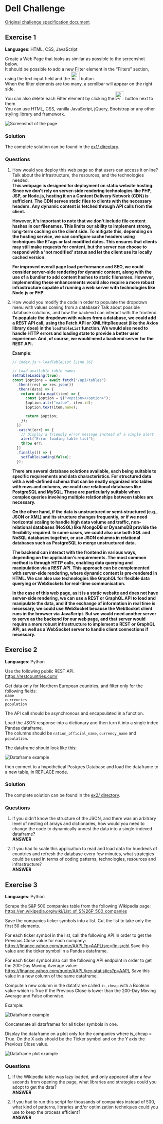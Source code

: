 # Dell Challenge

[Original challenge specification document](SE%20Challenge_24_08_2023.docx.pdf)

## Exercise 1

**Languages**: HTML, CSS, JavaScript

Create a Web Page that looks as similar as possible to the screenshot below.\
It should be possible to add a new Filter element in the “Filters” section, using the text input field and the <img src="docs/image2.png" alt="PLUS" height="28px" /> button.\
When the filter elements are too many, a scrollbar will appear on the right side.\
You can also delete each Filter element by clicking the <img src="docs/image4.png" alt="CLOSE" height="28px" /> button next to them.\
You can use HTML, CSS, vanilla JavaScript, jQuery, Bootstrap or any other styling library and framework.

<img src="docs/image3.png" alt="Screenshot of the page" width="auto" height="auto" />

### Solution

The complete solution can be found in the [ex1/ directory](ex1/).

### Questions

1. How would you deploy this web page so that users can access it online? Talk about the infrastructure, the resources, and the technologies needed.\
   **This webpage is designed for deployment on static website hosting. Since we don't rely on server-side rendering technologies like PHP, JSP, or Node.js, hosting it on a Content Delivery Network (CDN) is sufficient. The CDN serves static files to clients with the necessary headers. Any dynamic content is fetched through API calls from the client.**

   **However, it's important to note that we don't include file content hashes in our filenames. This limits our ability to implement strong, long-term caching on the client side. To mitigate this, depending on the hosting service, we can configure cache headers using techniques like ETags or last modified dates. This ensures that clients may still make requests for content, but the server can choose to respond with a 'not modified' status and let the client use its locally cached version.**

   **For improved overall page load performance and SEO, we could consider server-side rendering for dynamic content, along with the use of a bundler to add content hashes to static filenames. However, implementing these enhancements would also require a more robust infrastructure capable of running a web server with technologies like Node.js or PHP.**

2. How would you modify the code in order to populate the dropdown menu with values coming from a database? Talk about possible database solutions, and how the backend can interact with the frontend.\
   **To populate the dropdown with values from a database, we could add a REST API call, using the Fetch API or XMLHttpRequest (like the Axios library does) in the `loadTableList` function. We would also need to handle HTTP errors and loading state to provide a better user experience. And, of course, we would need a backend server for the REST API.**

   **Example:**

   ```js
   // index.js > loadTableList [Line 36]

   // Load available table names
   setTableLoading(true);
   const $options = await fetch("/api/tables")
     .then((res) => res.json())
     .then((data) => {
       return data.map((item) => {
         const $option = $("<option></option>");
         $option.attr("value", item.id);
         $option.text(item.name);

         return $option;
       });
     })
     .catch((err) => {
       // Display a friendly error message instead of a simple alert
       alert("Error loading table list");
       throw err;
     })
     .finally(() => {
       setTableLoading(false);
     });
   ```

   **There are several database solutions available, each being suitable to specific requirements and data characteristics. For structured data with a well-defined schema that can be neatly organized into tables with rows and columns, we could use relational databases like PostgreSQL and MySQL. These are particularly suitable when complex queries involving multiple relationships between tables are necessary.**

   **On the other hand, if the data is unstructured or semi-structured (e.g., JSON or XML) and its structure changes frequently, or if we need horizontal scaling to handle high data volume and traffic, non-relational databases (NoSQL) like MongoDB or DynamoDB provide the flexibility required. In some cases, we could also use both SQL and NoSQL databases together, or use JSON columns in relational databases such as PostgreSQL to merge unstructured data.**

   **The backend can interact with the frontend in various ways, depending on the application's requirements. The most common method is through HTTP calls, enabling data querying and manipulation via a REST API. This approach can be complemented with server-side rendering, where dynamic content is pre-rendered in HTML. We can also use technologies like GraphQL for flexible data querying or WebSockets for real-time communication.**

   **In the case of this web page, as it is a static website and does not have server-side rendering, we can use a REST or GraphQL API to load and manipulate the data, and if the exchange of information in real time is necessary, we could use WebSocket because the WebSocket client runs in the browser via JavaScript. But we would need another server to serve as the backend for our web page, and that server would require a more robust infrastructure to implement a REST or GraphQL API, as well as a WebSocket server to handle client connections if necessary.**

## Exercise 2

**Languages**: Python

Use the following public REST API.\
https://restcountries.com/

Get data only for Northern European countries, and filter only for the following fields:\
`name`\
`currencies`\
`population`

The API call should be asynchronous and encapsulated in a function.

Load the JSON response into a dictionary and then turn it into a single index Pandas dataframe.\
The columns should be `nation_official_name`, `currency_name` and `population`.

The dataframe should look like this:

<img src="docs/image6.png" alt="Dataframe example" width="auto" height="auto" />

then connect to a hypothetical Postgres Database and load the dataframe to a new table, in REPLACE mode.

### Solution

The complete solution can be found in the [ex2/ directory](ex2/).

### Questions

1. If you didn’t know the structure of the JSON, and there was an arbitrary level of nesting of arrays and dictionaries, how would you need to change the code to dynamically unnest the data into a single-indexed dataframe?\
   **ANSWER**

2. If you had to scale this application to read and load data for hundreds of countries and refresh the database every few minutes, what strategies could be used in terms of coding patterns, technologies, resources and infrastructure?\
   **ANSWER**

## Exercise 3

**Languages**: Python

Scrape the S&P 500 companies table from the following Wikipedia page:\
https://en.wikipedia.org/wiki/List_of_S%26P_500_companies

Save the companies ticker symbols into a list. Cut the list to take only the first 50 elements.

For each ticker symbol in the list, call the following API In order to get the Previous Close value for each company:\
https://finance.yahoo.com/quote/AAPL?p=AAPLtsrc=fin-srch\
Save this value and the ticker symbol in a Pandas dataframe.

For each ticker symbol also call the following API endpoint in order to get the 200-Day Moving Average value:\
https://finance.yahoo.com/quote/AAPL/key-statistics?p=AAPL
Save this value in a new column of the same dataframe.

Compute a new column in the dataframe called `is_cheap` with a Boolean value which is True if the Previous Close is lower than the 200-Day Moving Average and False otherwise.

Example:

<img src="docs/image5.png" alt="Dataframe example" width="auto" height="auto" />

Concatenate all dataframes for all ticker symbols in one.

Display the dataframe on a plot only for the companies where is_cheap = True.
On the X axis should be the Ticker symbol and on the Y axis the Previous Close value.

<img src="docs/image1.png" alt="Dataframe plot example" width="auto" height="auto" />

### Questions

1. If the Wikipedia table was lazy loaded, and only appeared after a few seconds from opening the page, what libraries and strategies could you adopt to get the data?\
   **ANSWER**

2. If you had to run this script for thousands of companies instead of 500, what kind of patterns, libraries and/or optimization techniques could you use to keep the process efficient?\
   **ANSWER**
